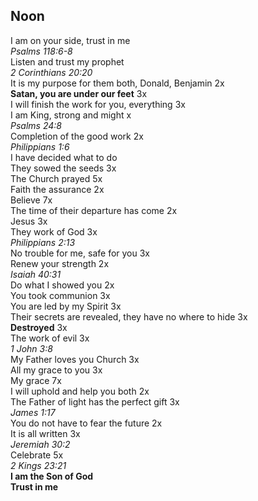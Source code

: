 ## Noon

I am on your side, trust in me  
_Psalms 118:6-8_  
Listen and trust my prophet  
_2 Corinthians 20:20_  
It is my purpose for them both, Donald, Benjamin 2x  
**Satan, you are under our feet** 3x  
I will finish the work for you, everything 3x  
I am King, strong and might x  
_Psalms 24:8_  
Completion of the good work 2x  
_Philippians 1:6_  
I have decided what to do  
They sowed the seeds 3x  
The Church prayed  5x  
Faith the assurance  2x  
Believe 7x  
The time of their departure has come 2x  
Jesus 3x  
They work of God 3x  
_Philippians 2:13_  
No trouble for me, safe for you 3x  
Renew your strength 2x  
_Isaiah 40:31_  
Do what I showed you 2x  
You took communion 3x  
You are led by my Spirit 3x  
Their secrets are revealed, they have no where to hide 3x  
**Destroyed** 3x  
The work of evil 3x  
_1 John 3:8_  
My Father loves you Church 3x  
All my grace to you 3x  
My grace 7x  
I will uphold and help you both 2x  
The Father of light has the perfect gift 3x  
_James 1:17_  
You do not have to fear the future 2x  
It is all written 3x  
_Jeremiah 30:2_  
Celebrate 5x  
_2 Kings 23:21_  
**I am the Son of God**  
**Trust in me**  
